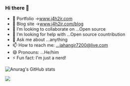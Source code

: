### Hi there 👋 

- 🔭 Portfolio ->www.j4h2ir.com
- 🌱 Blog site ->www.j4h2ir.com/blog
- 👯 I’m looking to collaborate on ...Open source
- 🤔 I’m looking for help with ...Open source countribution
- 💬 Ask me about ...anything
- 📫 How to reach me: ...jahangir7200@live.com
- 😄 Pronouns: ...He/him
- ⚡ Fun fact: I'm just a nerd!




![Anurag's GitHub stats](https://github-readme-stats.vercel.app/api?username=cloudy4next&show_icons=true&theme=radical)


![](https://komarev.com/ghpvc/?username=cloudy4next&color=yellow)
